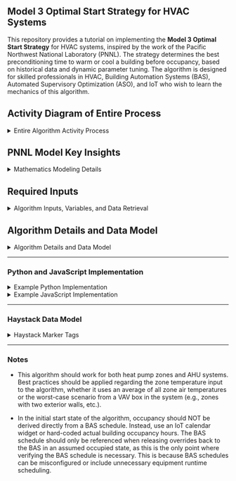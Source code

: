 ## Model 3 Optimal Start Strategy for HVAC Systems

This repository provides a tutorial on implementing the **Model 3 Optimal Start Strategy** for HVAC systems, inspired by the work of the Pacific Northwest National Laboratory (PNNL). The strategy determines the best preconditioning time to warm or cool a building before occupancy, based on historical data and dynamic parameter tuning. The algorithm is designed for skilled professionals in HVAC, Building Automation Systems (BAS), Automated Supervisory Optimization (ASO), and IoT who wish to learn the mechanics of this algorithm.

## Activity Diagram of Entire Process

<details>
  <summary>Entire Algorithm Activity Process</summary>

```mermaid
graph TD

%% Check Schedule Subgraph
subgraph CheckSchedule["Check Schedule"]
    Initialization[Initialization] --> NonWorkingDayCheck["Is it a Non-Occupied Building Day?"]
    NonWorkingDayCheck -->|Yes| WaitNonWorking["Wait 1 Minute"]
    WaitNonWorking --> NonWorkingDayCheck
end

%% Time Conditions Check Subgraph
subgraph TimeConditionsCheck["Time Conditions Check"]
    NonWorkingDayCheck -->|No| BeforeEarlyMorningCheck["Before Early Morning?"]
    BeforeEarlyMorningCheck -->|No| WaitBeforeEarlyMorning["Wait Before Early Morning"]
    WaitBeforeEarlyMorning --> BeforeEarlyMorningCheck

    BeforeEarlyMorningCheck -->|Yes| PreOccupancyWindowCheck["In Pre-Occupancy Window?"]
    PreOccupancyWindowCheck -->|No| WaitPreOccupancyWindow["Wait in Pre-Occupancy Window"]
    WaitPreOccupancyWindow --> PreOccupancyWindowCheck

    PreOccupancyWindowCheck -->|Yes| BeforeOccupancyStartCheck["Before Occupancy Start?"]
    BeforeOccupancyStartCheck -->|No| WaitBeforeOccupancy["Wait Before Occupancy"]
    WaitBeforeOccupancy --> BeforeOccupancyStartCheck
end

%% Optimal Start Calculation Subgraph
subgraph OptimalStartCalculation["Optimal Start Calculation"]
    BeforeOccupancyStartCheck -->|Yes| GatherEnvironmentalData["Gather Environmental Data"]
    GatherEnvironmentalData --> ModelOptimalStart["Model Optimal Start"]
    ModelOptimalStart --> CalculateTimeToOccupancy["Calculate Time to Occupancy"]
    CalculateTimeToOccupancy --> OptimalStartTimeReachedCheck["Optimal Start Time Reached?"]
    OptimalStartTimeReachedCheck -->|No| WaitOptimalStartTime["Wait for Optimal Start Time"]
    WaitOptimalStartTime --> OptimalStartTimeReachedCheck
end

%% AHU Start and Warm-Up Subgraph
subgraph AHUStartAndWarmUp["AHU Start and Warm-Up"]
    OptimalStartTimeReachedCheck -->|Yes| ActivateAHURecirculation["Activate AHU Recirculation Mode"]
    ActivateAHURecirculation --> LogStartTime["Log Start Time"]
    LogStartTime --> ZoneAtSetpointCheck["Zone at Setpoint?"]
    ZoneAtSetpointCheck -->|No| WaitDuringWarmUp["Wait During Warm-Up"]
    ZoneAtSetpointCheck -->|Yes| LogStopTimeAndEndWarmUp["Log Stop Time & End Warm-Up"]
    WaitDuringWarmUp --> ZoneAtSetpointCheck
end

%% Control Handoff Subgraph
subgraph ControlHandoff["Release back to the BAS"]
    LogStopTimeAndEndWarmUp --> BuildingOccupiedCheck["Building Occupied?"]
    BuildingOccupiedCheck -->|Yes| HandoffToBAS["Release overrides back to BAS"]
    BuildingOccupiedCheck -->|No| WaitPostOccupancy["Wait For Building Occupancy defined in BAS controller"]
    WaitPostOccupancy -->|AHU is operating in a recirculation air mode| BuildingOccupiedCheck
    HandoffToBAS --> End[End]
end

%% Loopback
End --> Initialization

%% Styles for Highlighting
style Initialization fill:#f9f,stroke:#333,stroke-width:2px
style NonWorkingDayCheck fill:#ccf,stroke:#333,stroke-width:2px
style WaitNonWorking fill:#ffc,stroke:#333,stroke-width:2px
style BeforeEarlyMorningCheck fill:#fcc,stroke:#333,stroke-width:2px
style WaitBeforeEarlyMorning fill:#ffc,stroke:#333,stroke-width:2px
style PreOccupancyWindowCheck fill:#ccf,stroke:#333,stroke-width:2px
style WaitPreOccupancyWindow fill:#ffc,stroke:#333,stroke-width:2px
style BeforeOccupancyStartCheck fill:#fcc,stroke:#333,stroke-width:2px
style WaitBeforeOccupancy fill:#ffc,stroke:#333,stroke-width:2px
style GatherEnvironmentalData fill:#9cf,stroke:#333,stroke-width:2px
style ModelOptimalStart fill:#ccf,stroke:#333,stroke-width:2px
style CalculateTimeToOccupancy fill:#ffc,stroke:#333,stroke-width:2px
style OptimalStartTimeReachedCheck fill:#fcc,stroke:#333,stroke-width:2px
style WaitOptimalStartTime fill:#ffc,stroke:#333,stroke-width:2px
style ActivateAHURecirculation fill:#9cf,stroke:#333,stroke-width:2px
style LogStartTime fill:#ccf,stroke:#333,stroke-width:2px
style ZoneAtSetpointCheck fill:#ffc,stroke:#333,stroke-width:2px
style WaitDuringWarmUp fill:#ffc,stroke:#333,stroke-width:2px
style LogStopTimeAndEndWarmUp fill:#9cf,stroke:#333,stroke-width:2px
style BuildingOccupiedCheck fill:#ccf,stroke:#333,stroke-width:2px
style WaitPostOccupancy fill:#ffc,stroke:#333,stroke-width:2px
style HandoffToBAS fill:#9cf,stroke:#333,stroke-width:2px
style End fill:#f9f,stroke:#333,stroke-width:2px

%% Additional Notes for Context
Note["Note: In the initial start state of the algorithm, occupancy should NOT be derived directly from a BAS schedule. Instead, use an IoT calendar widget or hard-coded actual building occupancy hours. The BAS schedule should only be referenced when releasing overrides back to the BAS in an assumed occupied state, as this is the only point where verifying the BAS schedule is necessary. This is because BAS schedules can be misconfigured or include unnecessary equipment runtime scheduling."]
```
</details>


## PNNL Model Key Insights

<details>
  <summary>Mathematics Modeling Details</summary>

- **Dynamic Tuning**: Parameters adapt over time, using a week's worth of historical data for proper tuning. Potentially more data could be used in creating better models. Minimum is 7 days but algorithm could default to 15 days data.
- **Inputs from BAS Telemetry**: Outdoor air temperature and zone temperature data are expected to come from sensors ingested into a local BAS system and stored in an SQL database.
- **Citing PNNL**: This work builds on concepts developed by PNNL for advancing energy-efficient and grid-interactive buildings. Visit the [PNNL VOLTTRON documentation](https://volttron.readthedocs.io/en/main/) for more insights. Also see the `Optimal Start Control for ACs and HPs.pdf` in this repo directory.

## Overview of Model 3
The Model 3 algorithm calculates the optimal start time for HVAC systems by leveraging the following inputs:
- **Outdoor Air Temperature**: Current temperature outside the building at the time of the algorithm execution.
- **Zone Air Temperature**: Current indoor temperature at the time of the algorithm execution.
- **Occupied Setpoint Temperature**: Desired indoor temperature by occupancy time or occupied zone air tempertaure setpoint.
- **Warm Up Time In Minutes**: Time in minutes from previous warm up events.

The algorithm dynamically tunes three key parameters:
- **`alpha_3a`**: Time required to change the indoor temperature by 1 degree (**measured in minutes**).
- **`alpha_3b`**: Influence of outdoor temperature on the indoor temperature change (**measured in degrees Fahrenheit**).
- **`alpha_3d`**: Dynamic offset for start time adjustments (**measured in minutes**).

These parameters are updated using exponential smoothing based on the historical data. This approach uses historical warm-up data and current conditions to dynamically adjust the optimal start time for HVAC systems, ensuring energy efficiency and comfort. It employs a mathematical model that relates indoor and outdoor temperatures to warm-up times, factoring in a forgetting mechanism to weigh recent data more heavily while gradually phasing out older patterns. Key parameters, like how long it takes to change indoor temperature per degree and how outdoor conditions influence warm-up, are updated using exponential smoothing based on historical performance. The result is a refined prediction of when to start equipment, bounded by practical limits, to meet the occupied temperature setpoint at the scheduled time.

</details>

## Required Inputs

<details>
  <summary>Algorithm Inputs, Variables, and Data Retrieval</summary>

### SQL Database Schema
The algorithm assumes an SQL database containing the following table:

| Column Name                   | Data Type | Description                                      |
|-------------------------------|-----------|--------------------------------------------------|
| `outdoor_temp`                | FLOAT     | Outdoor air temperature in degrees Fahrenheit.   |
| `zone_temp`                   | FLOAT     | Zone air temperature in degrees Fahrenheit.      |
| `warmup_time_minutes_history` | INT       | Captured preconditioning duration in minutes.    |
| `timestamp`                   | DATETIME  | Timestamp of the recorded data.                  |

### Example SQL Query
```sql
SELECT outdoor_temp, zone_temp, warmup_time_minutes
FROM hvac_historical_data
WHERE timestamp >= NOW() - INTERVAL 7 DAY;
```
This query retrieves a week's worth of historical data required for proper parameter tuning.

---

### Adjustable Algorithm Variables

| **Variable**             | **Description**                                              | **Default Value**       |
|---------------------------|--------------------------------------------------------------|-------------------------|
| **Building Occ Start**      | Defines the building occupancy start time as specified by the BAS schedule. | `H:MM`                |
| **Earliest Equip Start**    | The earliest time before `buildingOccStart` when equipment can begin operation. | `90 minutes before buildingOccStart` |
| **Early Morning Conditions Check** | A time (default: 4:00 AM) when the current outside air temperature and zone air temperature are assessed to calculate the optimal start time in minutes. | `4:00 AM`             |
| **Zone Temp Offset Ignore**  | Threshold value (in degrees) to bypass optimal start if the deviation is less than this value. | `1°F`                 |
| **Warmup Time Minutes History** | Time (in minutes) required to precondition zones before occupancy, retrieved or calculated from historical data. | `Variable`            |

</details>

## Algorithm Details and Data Model

<details>
  <summary>Algorithm Details and Data Model</summary>

### Aim
Reduce equipment runtime & energy use building-wide

### Level of Complexity
(High)

### Potential Savings
(High)

### Process

Automatically calculates the ideal equipment start time each day to ensure appropriate temperatures by the specified occupied time. The program learns the recovery rate of the space based on previous days' rates and automatically adjusts for differing outdoor air temperatures. The algorithm works as follows:

1. **Historical Data Retrieval**:
   - Queries the SQL database to fetch at least one week's worth of data.
   - Data includes outdoor air temperatures, indoor zone temperatures, and historical warm-up times.

2. **Parameter Tuning**:
   - Dynamically updates parameters (`alpha_3a`, `alpha_3b`, and `alpha_3d`) using exponential smoothing.
   - Compares historical warm-up times with outdoor and indoor temperature differences to refine calculations.

3. **Optimal Start Time Calculation**:
   - Applies tuned parameters to calculate the required preconditioning time.
   - Ensures the calculated start time remains within defined limits (e.g., no earlier than 180 minutes before occupancy).

---

### AHU Controller
The AHU will receive zone air temperature data from the BAS supervisory controller, enabling it to perform night heating or cooling cycles as part of the unoccupied building sequencing.

- **Writable Variable:** Zone air temperature setpoint (on AHU controller)
  - Point Name: ZoneTempSp
  - Marker Tags: zone, air, temp, effective, sp
- **Read-Only Variables:**
  - Outside Air Temperature (OaTemp): outside, air, temp, sensor

---

### Details
- The algorithm monitors the time and evaluates conditions at `earlyMorningConditionsCheck`. 
- The decision to bypass optimal start is based on:
  - Holiday/weekend (BAS schedule)
  - Mild zone air temperature deviations (temperature difference < `zoneTempOffsetIgnore`)
- **Algorithm or IoT must be able to store previous time deltas or time required in minutes for how long it takes to warm up the zone to the occupied zone air temperature setpoint.** If it a heating season warmup the algorithm or IoT would be calculating time required to warm up the **Zone Temp Effective Heating Setpoint.** If this is a cooling application in calculating minutes required to cool down the zone prior to occupancy the algorithm or IoT would be calculating time required in minutes to cool down to the **Zone Temp Effective Cooling Setpoint.** Typically in BAS effective heating or cooling setpoints factor in a deadband of about +- 2°F of the actual zone temperature setpoints to come up with effective heating or cooling setpoints.

### Data Retrieval
- Retrieves historical data from an SQL database during warm-up or cool-down phases.
- Queries include:
  - Outside air temperature at the start of the procedure
  - Zone air temperature at the start of the procedure
  - Time required to reach the setpoint or time remaining until `buildingOccStart`

If no historical data is available, the equipment starts at `earliestEquipStart`, calculated dynamically.

</details>


---

### Python and JavaScript Implementation

<details>
  <summary>Example Python Implementation</summary>

```bash
$ python pnnl_model3_method.py
```

### Example Py Output
```
Optimal Start Time in Minutes: 180.00
Parameters: alpha_3a=7.76, alpha_3b=2.44, alpha_3d=-628.77
```

</details>

<details>
  <summary>Example JavaScript Implementation</summary>
```bash
$ node pnnlModel3.js 
```

### Example Js Output
```
Optimal Start Time in Minutes: 180
Parameters: alpha3a=7.76, alpha3b=2.44, alpha3d=-628.77
```

</details>

---

### Haystack Data Model

<details>
  <summary>Haystack Marker Tags</summary>


| **Point Name**                       | **navName**   | **Marker Tags in Haystack**           |
|--------------------------------------|---------------|----------------------------------------|
| **Zone Temperature**                 | `ZnTemp`      | `zone`, `air`, `temp`, `sensor`       |
| **Zone Temperature Setpoint Effective** | `ZnTempSp`   | `zone`, `air`, `temp`, `effective`, `sp` |
| **Zone Temp Occupied Cooling Setpoint** | `OccCoolSp` | `zone`, `air`, `temp`, `occ`, `cooling`, `sp` |
| **Zone Temp Occupied Heating Setpoint** | `OccHeatSp` | `zone`, `air`, `temp`, `occ`, `heating`, `sp` |
| **Zone Temp Effective Cooling Setpoint** | `EffClgSp`  | `zone`, `air`, `temp`, `occ`, `cooling`, `sp` |
| **Zone Temp Effective Heating Setpoint** | `EffHtgSp`  | `zone`, `air`, `temp`, `occ`, `heating`, `sp` |

</details>

---

### Notes

* This algorithm should work for both heat pump zones and AHU systems. Best practices should be applied regarding the zone temperature input to the algorithm, whether it uses an average of all zone air temperatures or the worst-case scenario from a VAV box in the system (e.g., zones with two exterior walls, etc.).

* In the initial start state of the algorithm, occupancy should NOT be derived directly from a BAS schedule. Instead, use an IoT calendar widget or hard-coded actual building occupancy hours. The BAS schedule should only be referenced when releasing overrides back to the BAS in an assumed occupied state, as this is the only point where verifying the BAS schedule is necessary. This is because BAS schedules can be misconfigured or include unnecessary equipment runtime scheduling.